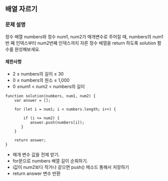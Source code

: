 ## 배열 자르기

### 문제 설명
정수 배열 numbers와 정수 num1, num2가 매개변수로 주어질 때, numbers의 num1번 째 인덱스부터 num2번째 인덱스까지 자른 정수 배열을 return 하도록 solution 함수를 완성해보세요.

#### 제한사항
+ 2 ≤ numbers의 길이 ≤ 30
+ 0 ≤ numbers의 원소 ≤ 1,000
+ 0 ≤num1 < num2 < numbers의 길이

```
function solution(numbers, num1, num2) {
    var answer = []; 
        
    for (let i = num1; i < numbers.length; i++) { 
        
        if (i <= num2) {
           answer.push(numbers[i]);
       }     
    }
    
    return answer;
}
```
+ 매개 변수 값을 전체 받기.
+ for문으로 numbers 배열 길이 순회하기.
+ i값이 num2보다 작거나 같으면 push() 메소드 통해서 저장하기
+ return answer 변수 반환 
